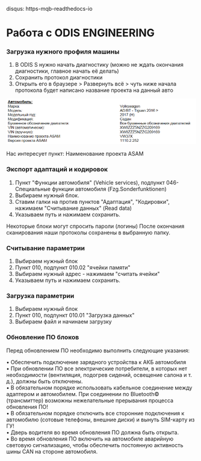 disqus: https-mqb-readthedocs-io
# Работа с ODIS ENGINEERING

### Загрузка нужного профиля машины

1. В ODIS S нужно начать диагностику (можно не ждать окончания диагностики, главное начать её делать)   
2. Сохранить протокол диагностики   
3. Открыть его в браузере > Развернуть всё > чуть ниже начала протокола будет написано название проекта на данный авто   

![Screenshot](./images/odis-diag.png)

Нас интересует пункт: Наименование проекта ASAM

### Экспорт адаптаций и кодировок

1. Пункт "Функции автомобиля" (Vehicle services), подпункт 046-Специальные функции автомобиля (Fzg.Sonderfunktionen)    
2. Выбираем нужный блок.  
3. Ставим галки на против пунктов "Адаптация", "Кодировки", нажимаем "Считывание данных" (Read data)   
3. Указываем путь и нажимаем сохранить.   

Некоторые блоки могут спросить пароли (логины) После окончания сканирования наши протоколы сохранены в выбранную папку. 

### Считывание параметрии

1. Выбираем нужный блок  
2. Пункт 010, подпункт 010.02 "ячейки памяти"   
3. Выбираем нужный адрес - нажимаем "считать ячейки"  
4. Указываем путь и нажимаем сохранить.   

### Загрузка параметрии

1. Выбираем нужный блок  
2. Пункт 010, подпункт 010.01 "Загрузка данных"   
3. Выбираем файл и начинаем загрузку   

### Обновление ПО блоков

Перед обновлением ПО необходимо выполнить следующие указания:    

• Обеспечить подключение зарядного устройства к АКБ автомобиля   
• При обновлении ПО все электрические потребители, в которых нет необходимости (вентиляция, подогрев сидений, освещение салона и т. д.), должны быть отключены.  
• В обязательном порядке использовать кабельное соединение между адаптером и автомобилем. При соединении по Bluetooth© (трансмиттер) возможны нежелательные прерывания процесса обновления ПО!  
• В обязательном порядке отключить все сторонние подключения к автомобилю (сотовые телефоны, внешние диски) и вынуть SIM-карту из ГУ!  
• Дверь водителя во время обновления ПО должна быть открыта.  
• Во время обновления ПО включить на автомобиле аварийную световую сигнализацию, чтобы обеспечить постоянную активность шины CAN на стороне автомобиля.